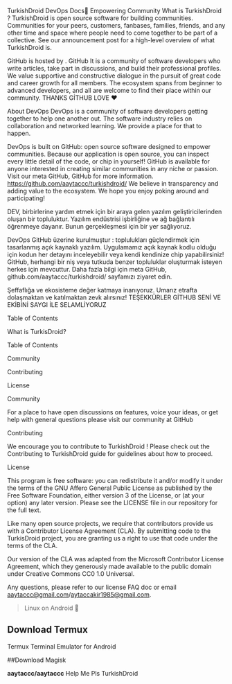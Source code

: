 TurkishDroid DevOps  Docs🌱
 Empowering Community
What is TurkishDroid ?
TurkishDroid  is open source software for building communities. Communities for your peers, customers, fanbases, families, friends, and any other time and space where 
people need to come together to be part of a collective. See our announcement post for a high-level overview of what TurkishDroid  is.

 GitHub   is hosted by . GitHub It is a community of software developers who write articles, take part in discussions, and build their professional profiles. 
We value supportive and constructive dialogue in the pursuit of great code and career growth for all members. The ecosystem spans from beginner to advanced developers, 
and all are welcome to find their place within our community. 
THANKS GİTHUB LOVE ❤️

About DevOps
DevOps is a community of software developers getting together to help one another out. The software industry relies on collaboration and networked learning. 
We provide a place for that to happen.

DevOps is built on GitHub: open source software designed to empower communities. Because our application is open source, you can inspect every little detail of the code, 
or chip in yourself!
 GitHub is available for anyone interested in creating similar communities in any niche or passion. Visit our meta GitHub, 
GitHub for more information.
https://github.com/aaytaccc/turkishdroid/
We believe in transparency and adding value to the ecosystem. We hope you enjoy poking around and participating!



DEV, birbirlerine yardım etmek için bir araya gelen yazılım geliştiricilerinden oluşan bir topluluktur. 
Yazılım endüstrisi işbirliğine ve ağ bağlantılı öğrenmeye dayanır. Bunun gerçekleşmesi için bir yer sağlıyoruz.

DevOps GitHub  üzerine kurulmuştur : 
toplulukları güçlendirmek için tasarlanmış açık kaynaklı yazılım.
 Uygulamamız açık kaynak kodlu olduğu için kodun her detayını inceleyebilir veya kendi kendinize chip yapabilirsiniz!
 GitHub, herhangi bir niş veya tutkuda benzer topluluklar oluşturmak isteyen herkes için mevcuttur.
 Daha fazla bilgi için meta GitHub, github.com/aaytaccc/turkishdroid/ sayfamızı ziyaret edin.

Şeffaflığa ve ekosisteme değer katmaya inanıyoruz. Umarız etrafta dolaşmaktan ve katılmaktan zevk alırsınız!
TEŞEKKÜRLER GİTHUB SENİ VE EKİBİNİ SAYGI İLE SELAMLİYORUZ


Table of Contents

What is TurkisDroid?

Table of Contents

Community

Contributing

License

Community

For a place to have open discussions on features, voice your ideas, or get help with general questions please visit our community at GitHub

Contributing

We encourage you to contribute to TurkishDroid ! Please check out the Contributing to TurkishDroid guide for guidelines about how to proceed.

License

This program is free software: you can redistribute it and/or modify it under the terms of the
 GNU Affero General Public License as published by the Free Software Foundation, either version 3 of the License, or (at your option) any later version.
 Please see the LICENSE file in our repository for the full text.

Like many open source projects, we require that contributors provide us with a Contributor 
License Agreement (CLA). By submitting code to the TurkisDroid project, you are granting us a right to use that code under the terms of the CLA.

Our version of the CLA was adapted from the Microsoft Contributor License Agreement, which they generously made available to the public domain under 
Creative Commons CC0 1.0 Universal.

Any questions, please refer to our license FAQ doc or email aaytaccc@gmail.com/aytaccakir1985@gmail.com.

> Linux on Android 💯

## Download Termux

Termux Terminal Emulator for Android

##Download Magisk



**aaytaccc/aaytaccc** 
  Help Me Pls
TurkishDroid 

